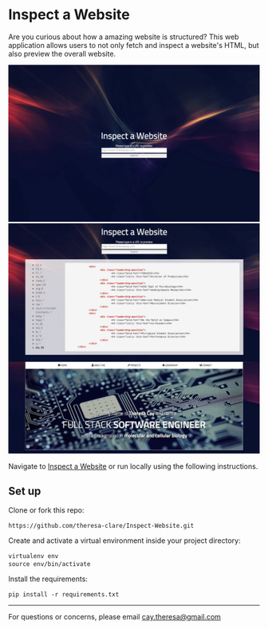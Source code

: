 # Inspect a Website

Are you curious about how a amazing website is structured? This web application allows users to not only fetch and inspect a website's HTML, but also preview the overall website.

![image](/static/homepage.png)
![image](/static/results.png)

Navigate to [Inspect a Website](http://www.inspectawebsite.com/) or run locally using the following instructions.

## Set up

Clone or fork this repo:

```
https://github.com/theresa-clare/Inspect-Website.git
```

Create and activate a virtual environment inside your project directory:

```
virtualenv env
source env/bin/activate
```

Install the requirements:

```
pip install -r requirements.txt
```

---

For questions or concerns, please email [cay.theresa@gmail.com](mailto:cay.theresa@gmail.com)
